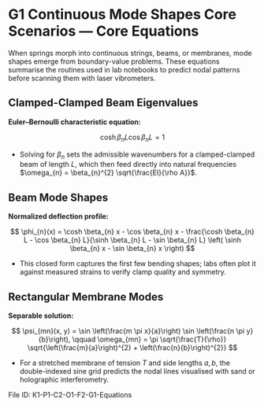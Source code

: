# G1 Continuous Mode Shapes Core Scenarios — Core Equations

When springs morph into continuous strings, beams, or membranes, mode shapes emerge from boundary-value problems. These equations summarise the routines used in lab notebooks to predict nodal patterns before scanning them with laser vibrometers.

## Clamped-Clamped Beam Eigenvalues
**Euler–Bernoulli characteristic equation:**

$$
\cosh \beta_{n} L \cos \beta_{n} L = 1
$$

- Solving for $\beta_{n}$ sets the admissible wavenumbers for a clamped-clamped beam of length $L$, which then feed directly into natural frequencies $\omega_{n} = \beta_{n}^{2} \sqrt{\frac{EI}{\rho A}}$.

## Beam Mode Shapes
**Normalized deflection profile:**

$$
\phi_{n}(x) = \cosh \beta_{n} x - \cos \beta_{n} x - \frac{\cosh \beta_{n} L - \cos \beta_{n} L}{\sinh \beta_{n} L - \sin \beta_{n} L} \left( \sinh \beta_{n} x - \sin \beta_{n} x \right)
$$

- This closed form captures the first few bending shapes; labs often plot it against measured strains to verify clamp quality and symmetry.

## Rectangular Membrane Modes
**Separable solution:**

$$
\psi_{mn}(x, y) = \sin \left(\frac{m \pi x}{a}\right) \sin \left(\frac{n \pi y}{b}\right), \qquad \omega_{mn} = \pi \sqrt{\frac{T}{\rho}} \sqrt{\left(\frac{m}{a}\right)^{2} + \left(\frac{n}{b}\right)^{2}}
$$

- For a stretched membrane of tension $T$ and side lengths $a, b$, the double-indexed sine grid predicts the nodal lines visualised with sand or holographic interferometry.

File ID: K1-P1-C2-O1-F2-G1-Equations
